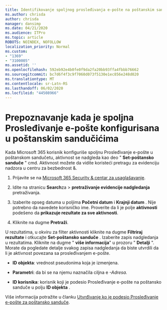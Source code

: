 ```yaml
---
title: Identifikovanje spoljnog prosleđivanja e-pošte na poštanskim sandučićima u evidencijama nadgledanja
ms.author: chrisda
author: chrisda
manager: dansimp
ms.date: 04/21/2020
ms.audience: ITPro
ms.topic: article
ROBOTS: NOINDEX, NOFOLLOW
localization_priority: Normal
ms.custom:
- "1369"
- "3100005"
ms.assetid: ''
ms.openlocfilehash: 592eb92e4b0fe0f9da2fa20bb93ffa4fbbb76662
ms.sourcegitcommit: bc7d6f4f3c9f7060d073f5130e1ec856e248d020
ms.translationtype: MT
ms.contentlocale: sr-Latn-RS
ms.lasthandoff: 06/02/2020
ms.locfileid: "44508966"
---
```

# <a name="identify-when-external-email-forwarding-is-configured-on-mailboxes"></a>Prepoznavanje kada je spoljna Prosleđivanje e-pošte konfigurisana u poštanskim sandučićima

Kada Microsoft 365 korisnik konfiguriše spoljnu Prosleđivanje e-pošte u poštanskom sandučetu, aktivnost se nadgleda kao deo " **Set-poštansko sanduče** " cmd. Aktivnost možete da vidite koristeći pretragu za evidenciju nadzora u centru za bezbednost &.

1. Prijavite se na [Microsoft 365 Security & centar za usaglašavanje](https://protection.office.com/).

2. Idite na stranicu **Search**za  >  **pretraživanje evidencije nadgledanja** pretraživanja.

3. Izaberite opseg datuma u poljima **Početni datum** i **Krajnji datum** . Nije potrebno da navedete korisničko ime. Proverite da li je polje **aktivnosti** podešeno da **prikazuje rezultate za sve aktivnosti**.

4. Kliknite na dugme **Pretraži**.

U rezultatima, u okviru za filter aktivnosti kliknite na dugme **Filtriraj rezultate** i otkucajte **Set-poštansko sanduče** . Izaberite zapis nadgledanja u rezultatima. Kliknite na dugme " **više informacija**" u prozoru " **Detalji** ". Morate da pogledate detalje svakog zapisa nadgledanja da biste utvrdili da li je aktivnost povezana sa prosleđivanjem e-pošte.

- **ID objekta**: vrednost pseudonima koja je izmenjena.

- **Parametri**: da bi se na njemu naznačila ciljna e _-Adresa._

- **ID korisnika**: korisnik koji je podesio Prosleđivanje e-pošte na poštansko sanduče u polju **ID objekta** .

Više informacija potražite u članku [Utvrđivanje ko je podesio Prosleđivanje e-pošte za poštansko sanduče](https://docs.microsoft.com/microsoft-365/compliance/auditing-troubleshooting-scenarios#determine-who-set-up-email-forwarding-for-a-mailbox).
